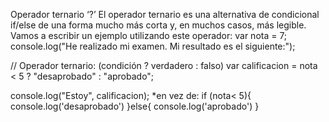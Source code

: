 Operador ternario ‘?’
El operador ternario es una alternativa de condicional if/else de una forma mucho más corta y, 
en muchos casos, más legible. Vamos a escribir un ejemplo  utilizando este operador:
var nota = 7;
console.log("He realizado mi examen. Mi resultado es el siguiente:");

// Operador ternario: (condición ? verdadero : falso)
var calificacion = nota < 5 ? "desaprobado" : "aprobado";

console.log("Estoy", calificacion);
*en vez de:
if (nota< 5){
    console.log('desaprobado')
}else{
    console.log('aprobado')
}